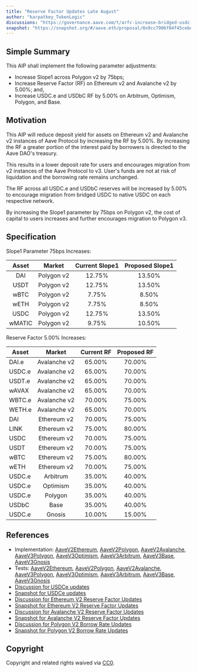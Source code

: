```yaml
---
title: "Reserve Factor Updates Late August"
author: "karpatkey_TokenLogic"
discussions: "https://governance.aave.com/t/arfc-increase-bridged-usdc-reserve-factor-across-all-deployments/17787"
snapshot: "https://snapshot.org/#/aave.eth/proposal/0x9cc7906f04f45cebeaa48a05ed281f49da00d89c4dd988a968272fa179f14d06"
---
```


## Simple Summary

This AIP shall implement the following parameter adjustments:

- Increase Slope1 across Polygon v2 by 75bps;
- Increase Reserve Factor (RF) on Ethereum v2 and Avalanche v2 by 5.00%; and,
- Increase USDC.e and USDbC RF by 5.00% on Arbitrum, Optimism, Polygon, and Base.

## Motivation

This AIP will reduce deposit yield for assets on Ethereum v2 and Avalanche v2 instances of Aave Protocol by increasing the RF by 5.00%. By increasing the RF a greater portion of the interest paid by borrowers is directed to the Aave DAO's treasury.

This results in a lower deposit rate for users and encourages migration from v2 instances of the Aave Protocol to v3. User's funds are not at risk of liquidation and the borrowing rate remains unchanged.

The RF across all USDC.e and USDbC reserves will be increased by 5.00% to encourage migration from bridged USDC to native USDC on each respective network.

By increasing the Slope1 parameter by 75bps on Polygon v2, the cost of capital to users increases and further encourages migration to Polygon v3.

## Specification

Slope1 Parameter 75bps Increases:

| Asset  |   Market   | Current Slope1 | Proposed Slope1 |
| :----: | :--------: | :------------: | :-------------: |
|  DAI   | Polygon v2 |     12.75%     |     13.50%      |
|  USDT  | Polygon v2 |     12.75%     |     13.50%      |
|  wBTC  | Polygon v2 |     7.75%      |      8.50%      |
|  wETH  | Polygon v2 |     7.75%      |      8.50%      |
|  USDC  | Polygon v2 |     12.75%     |     13.50%      |
| wMATIC | Polygon v2 |     9.75%      |     10.50%      |

Reserve Factor 5.00% Increases:

| Asset  |    Market    | Current RF | Proposed RF |
| ------ | :----------: | :--------: | :---------: |
| DAI.e  | Avalanche v2 |   65.00%   |   70.00%    |
| USDC.e | Avalanche v2 |   65.00%   |   70.00%    |
| USDT.e | Avalanche v2 |   65.00%   |   70.00%    |
| wAVAX  | Avalanche v2 |   65.00%   |   70.00%    |
| WBTC.e | Avalanche v2 |   70.00%   |   75.00%    |
| WETH.e | Avalanche v2 |   65.00%   |   70.00%    |
| DAI    | Ethereum v2  |   70.00%   |   75.00%    |
| LINK   | Ethereum v2  |   75.00%   |   80.00%    |
| USDC   | Ethereum v2  |   70.00%   |   75.00%    |
| USDT   | Ethereum v2  |   70.00%   |   75.00%    |
| wBTC   | Ethereum v2  |   75.00%   |   80.00%    |
| wETH   | Ethereum v2  |   70.00%   |   75.00%    |
| USDC.e |   Arbitrum   |   35.00%   |   40.00%    |
| USDC.e |   Optimism   |   35.00%   |   40.00%    |
| USDC.e |   Polygon    |   35.00%   |   40.00%    |
| USDbC  |     Base     |   35.00%   |   40.00%    |
| USDC.e |    Gnosis    |   10.00%   |   15.00%    |

## References

- Implementation: [AaveV2Ethereum](https://github.com/bgd-labs/aave-proposals-v3/blob/main/src/20240821_Multi_ReserveFactorUpdatesLateAugust/AaveV2Ethereum_ReserveFactorUpdatesLateAugust_20240821.sol), [AaveV2Polygon](https://github.com/bgd-labs/aave-proposals-v3/blob/main/src/20240821_Multi_ReserveFactorUpdatesLateAugust/AaveV2Polygon_ReserveFactorUpdatesLateAugust_20240821.sol), [AaveV2Avalanche](https://github.com/bgd-labs/aave-proposals-v3/blob/main/src/20240821_Multi_ReserveFactorUpdatesLateAugust/AaveV2Avalanche_ReserveFactorUpdatesLateAugust_20240821.sol), [AaveV3Polygon](https://github.com/bgd-labs/aave-proposals-v3/blob/main/src/20240821_Multi_ReserveFactorUpdatesLateAugust/AaveV3Polygon_ReserveFactorUpdatesLateAugust_20240821.sol), [AaveV3Optimism](https://github.com/bgd-labs/aave-proposals-v3/blob/main/src/20240821_Multi_ReserveFactorUpdatesLateAugust/AaveV3Optimism_ReserveFactorUpdatesLateAugust_20240821.sol), [AaveV3Arbitrum](https://github.com/bgd-labs/aave-proposals-v3/blob/main/src/20240821_Multi_ReserveFactorUpdatesLateAugust/AaveV3Arbitrum_ReserveFactorUpdatesLateAugust_20240821.sol), [AaveV3Base](https://github.com/bgd-labs/aave-proposals-v3/blob/main/src/20240821_Multi_ReserveFactorUpdatesLateAugust/AaveV3Base_ReserveFactorUpdatesLateAugust_20240821.sol), [AaveV3Gnosis](https://github.com/bgd-labs/aave-proposals-v3/blob/main/src/20240821_Multi_ReserveFactorUpdatesLateAugust/AaveV3Gnosis_ReserveFactorUpdatesLateAugust_20240821.sol)
- Tests: [AaveV2Ethereum](https://github.com/bgd-labs/aave-proposals-v3/blob/main/src/20240821_Multi_ReserveFactorUpdatesLateAugust/AaveV2Ethereum_ReserveFactorUpdatesLateAugust_20240821.t.sol), [AaveV2Polygon](https://github.com/bgd-labs/aave-proposals-v3/blob/main/src/20240821_Multi_ReserveFactorUpdatesLateAugust/AaveV2Polygon_ReserveFactorUpdatesLateAugust_20240821.t.sol), [AaveV2Avalanche](https://github.com/bgd-labs/aave-proposals-v3/blob/main/src/20240821_Multi_ReserveFactorUpdatesLateAugust/AaveV2Avalanche_ReserveFactorUpdatesLateAugust_20240821.t.sol), [AaveV3Polygon](https://github.com/bgd-labs/aave-proposals-v3/blob/main/src/20240821_Multi_ReserveFactorUpdatesLateAugust/AaveV3Polygon_ReserveFactorUpdatesLateAugust_20240821.t.sol), [AaveV3Optimism](https://github.com/bgd-labs/aave-proposals-v3/blob/main/src/20240821_Multi_ReserveFactorUpdatesLateAugust/AaveV3Optimism_ReserveFactorUpdatesLateAugust_20240821.t.sol), [AaveV3Arbitrum](https://github.com/bgd-labs/aave-proposals-v3/blob/main/src/20240821_Multi_ReserveFactorUpdatesLateAugust/AaveV3Arbitrum_ReserveFactorUpdatesLateAugust_20240821.t.sol), [AaveV3Base](https://github.com/bgd-labs/aave-proposals-v3/blob/main/src/20240821_Multi_ReserveFactorUpdatesLateAugust/AaveV3Base_ReserveFactorUpdatesLateAugust_20240821.t.sol), [AaveV3Gnosis](https://github.com/bgd-labs/aave-proposals-v3/blob/main/src/20240821_Multi_ReserveFactorUpdatesLateAugust/AaveV3Gnosis_ReserveFactorUpdatesLateAugust_20240821.t.sol)
- [Discussion for USDCe updates](https://governance.aave.com/t/arfc-increase-bridged-usdc-reserve-factor-across-all-deployments/17787/7)
- [Snapshot for USDCe updates](https://snapshot.org/#/aave.eth/proposal/0x9cc7906f04f45cebeaa48a05ed281f49da00d89c4dd988a968272fa179f14d06)
- [Discussion for Ethereum V2 Reserve Factor Updates](https://governance.aave.com/t/arfc-ethereum-v2-reserve-factor-adjustment/16764/16)
- [Snapshot for Ethereum V2 Reserve Factor Updates](https://snapshot.org/#/aave.eth/proposal/0x26a03c08359c340f63b78b0c3e96d37aa0adeda65814643b0886d4719048ea7e)
- [Discussion for Avalanche V2 Reserve Factor Updates](https://governance.aave.com/t/arfc-avalanche-v2-reserve-factor-adjustment/17040/11)
- [Snapshot for Avalanche V2 Reserve Factor Updates](https://snapshot.org/#/aave.eth/proposal/0x770ff4e02634c77aaa09952345551168920f7878b32ab03fcef92763a5fb70ab)
- [Discussion for Polygon V2 Borrow Rate Updates](https://governance.aave.com/t/arfc-polygon-v2-borrow-rate-adjustments/17252/11)
- [Snapshot for Polygon V2 Borrow Rate Updates](https://snapshot.org/#/aave.eth/proposal/0x95643085ee16eb0eaa4110a9f0ea8223009f9521e596e1a958303705a5001363)

## Copyright

Copyright and related rights waived via [CC0](https://creativecommons.org/publicdomain/zero/1.0/).
